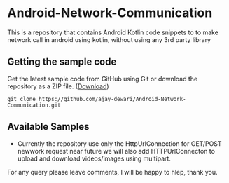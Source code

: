 # Android-Network-Communication
This is a repository that contains Android Kotlin code snippets to to make network call in android using kotlin, without using any 3rd party library
  
## Getting the sample code

Get the latest sample code from GitHub using Git or download the repository as a ZIP file.
([Download](https://github.com/ajay-dewari/Android-Network-Communication/archive/master.zip))

    git clone https://github.com/ajay-dewari/Android-Network-Communication.git

## Available Samples

*  Currently the repository use only the HttpUrlConnection for GET/POST newwork request near future we will also add HTTPUrlConnecton to upload and download videos/images using multipart.
 

For any query please leave comments, I will be happy to hlep, thank you.

